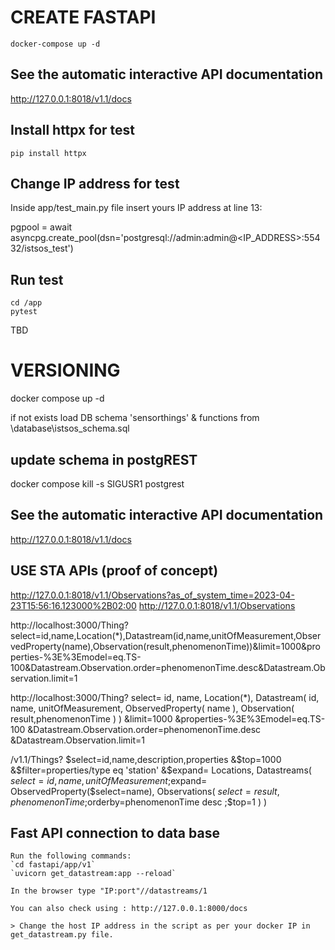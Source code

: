 # CREATE FASTAPI

```
docker-compose up -d
```

## See the automatic interactive API documentation

http://127.0.0.1:8018/v1.1/docs

## Install httpx for test

```
pip install httpx
```

## Change IP address for test

Inside app/test_main.py file insert yours IP address at line 13:

pgpool = await asyncpg.create_pool(dsn='postgresql://admin:admin@<IP_ADDRESS>:55432/istsos_test')

## Run test

```
cd /app
pytest
```

TBD

# VERSIONING

docker compose up -d

if not exists load DB schema 'sensorthings' & functions from 
\database\istsos_schema.sql
## update schema in postgREST
docker compose kill -s SIGUSR1 postgrest

## See the automatic interactive API documentation

http://127.0.0.1:8018/v1.1/docs


## USE STA APIs (proof of concept)

http://127.0.0.1:8018/v1.1/Observations?as_of_system_time=2023-04-23T15:56:16.123000%2B02:00
http://127.0.0.1:8018/v1.1/Observations

http://localhost:3000/Thing?select=id,name,Location(*),Datastream(id,name,unitOfMeasurement,ObservedProperty(name),Observation(result,phenomenonTime))&limit=1000&properties-%3E%3Emodel=eq.TS-100&Datastream.Observation.order=phenomenonTime.desc&Datastream.Observation.limit=1

http://localhost:3000/Thing?
    select=
        id,
        name,
        Location(*),
        Datastream(
            id,
            name,
            unitOfMeasurement,
            ObservedProperty(
                name
            ),
            Observation(
                result,phenomenonTime
            )
        )
    &limit=1000
    &properties-%3E%3Emodel=eq.TS-100
    &Datastream.Observation.order=phenomenonTime.desc
    &Datastream.Observation.limit=1

/v1.1/Things?
    $select=id,name,description,properties
    &$top=1000
    &$filter=properties/type eq 'station'
    &$expand=
    Locations,
        Datastreams(
            $select=
                id,name,unitOfMeasurement
            ;$expand=
                ObservedProperty($select=name),
                Observations(
                    $select=result,phenomenonTime
                    ;$orderby=phenomenonTime desc
        ;$top=1
        )
    )

## Fast API connection to data base

    Run the following commands:
    `cd fastapi/app/v1`
    `uvicorn get_datastream:app --reload`

    In the browser type "IP:port"//datastreams/1

    You can also check using : http://127.0.0.1:8000/docs

    > Change the host IP address in the script as per your docker IP in get_datastream.py file.
    


